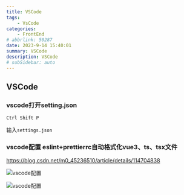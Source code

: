 ```yaml
---
title: VSCode
tags: 
    - VsCode
categories: 
    - FrontEnd
# abbrlink: 50287
date: 2023-9-14 15:40:01
summary: VSCode
description: VSCode
# subSidebar: auto
---
```


## VSCode



### vscode打开setting.json

`Ctrl Shift P` 

输入`settings.json`



### vscode配置 eslint+prettierrc自动格式化vue3、ts、tsx文件

https://blog.csdn.net/m0_45236510/article/details/114704838

![vscode配置](https://shinoimg.yyshino.top/img/202306191150783.png)

![vscode配置](https://shinoimg.yyshino.top/img/202306191150004.png)







